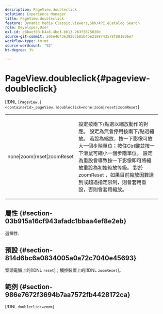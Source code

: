 ```yaml
---
description: PageView.doubleclick
solution: Experience Manager
title: PageView.doubleclick
feature: Dynamic Media Classic,Viewers,SDK/API,eCatalog Search
role: Developer,User
exl-id: e6baef83-b4a8-4bef-bb13-263f3875030d
source-git-commit: 206e4643e3926cb85b4be2189743578f88180be7
workflow-type: tm+mt
source-wordcount: '92'
ht-degree: 3%

---
```


# PageView.doubleclick{#pageview-doubleclick}

[!DNL `[PageView.|<containerId>_pageView.]doubleclick=none|zoom|reset|zoomReset`]

<table id="table_942C8BDBDE1B441596987E9E971202E7"> 
 <tbody> 
  <tr> 
   <td colname="col1"> <p> <span class="codeph"> none|zoom|reset|zoomReset </span> </p> </td> 
   <td colname="col2"> <p> 設定按兩下/點選以縮放動作的對應。 設定為<span class="codeph">無</span>會停用按兩下/點選縮放。 若設為<span class="codeph">縮放</span>，按一下影像可放大一個步階單位；按住Ctrl鍵並按一下滑鼠可縮小一個步階單位。 設定為<span class="codeph">重設</span>會導致按一下影像即可將縮放重設為初始縮放等級。 對於<span class="codeph"> zoomReset </span>，如果目前縮放因數達到或超過指定限制，則會套用重設，否則會套用縮放。 </p> </td> 
  </tr> 
 </tbody> 
</table>

## 屬性 {#section-03b915a16cf943afadc1bbaa4ef8e2eb}

選擇性.

## 預設 {#section-814d6bc6a0834005a0a72c7040e45693}

案頭電腦上的[!DNL `reset`]；觸控裝置上的[!DNL `zoomReset`]。

## 範例 {#section-986e7672f3694b7aa7572fb4428172ca}

[!DNL `doubleclick=zoom`]
